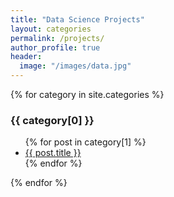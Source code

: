 ```yaml
---
title: "Data Science Projects"
layout: categories
permalink: /projects/
author_profile: true
header:
  image: "/images/data.jpg"
---
```


{% for category in site.categories %}
  <h3>{{ category[0] }}</h3>
  <ul>
    {% for post in category[1] %}
      <li><a href="{{ post.url }}">{{ post.title }}</a></li>
    {% endfor %}
  </ul>
{% endfor %}